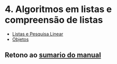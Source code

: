 # 4. Algoritmos em listas e compreensão de listas

* [Listas e Pesquisa Linear](01_IteradoresLista.md)
* [Objetos](02_Objetos.md)

## Retono ao [sumario do manual](/Notas/Conteudo.md)
